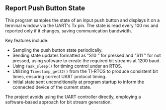 ## Report Push Button State

This program samples the state of an input push button and displays it on a terminal window via the UART's Tx pin. The state is read every 100 ms and reported only if it changes, saving communication bandwidth.

Key features include:
- Sampling the push button state periodically.
- Sending state updates formatted as "S10 " for pressed and "S11 " for not pressed, using software to create the required bit streams at 1200 baud.
- Using `Task_sleep()` for timing control under an RTOS.
- Utilizing `Timestamp_get32()` from the TI-RTOS to produce consistent bit times, ensuring correct UART protocol timing.
- Initial state sent unconditionally at program startup to inform the connected device of the current state.

The project avoids using the UART controller directly, employing a software-based approach for bit stream generation.